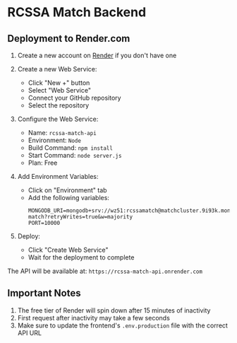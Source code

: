 # RCSSA Match Backend

## Deployment to Render.com

1. Create a new account on [Render](https://render.com) if you don't have one

2. Create a new Web Service:
   - Click "New +" button
   - Select "Web Service"
   - Connect your GitHub repository
   - Select the repository

3. Configure the Web Service:
   - Name: `rcssa-match-api`
   - Environment: `Node`
   - Build Command: `npm install`
   - Start Command: `node server.js`
   - Plan: Free

4. Add Environment Variables:
   - Click on "Environment" tab
   - Add the following variables:
     ```
     MONGODB_URI=mongodb+srv://wz51:rcssamatch@matchcluster.9i93k.mongodb.net/rcssa-match?retryWrites=true&w=majority
     PORT=10000
     ```

5. Deploy:
   - Click "Create Web Service"
   - Wait for the deployment to complete

The API will be available at: `https://rcssa-match-api.onrender.com`

## Important Notes

1. The free tier of Render will spin down after 15 minutes of inactivity
2. First request after inactivity may take a few seconds
3. Make sure to update the frontend's `.env.production` file with the correct API URL 